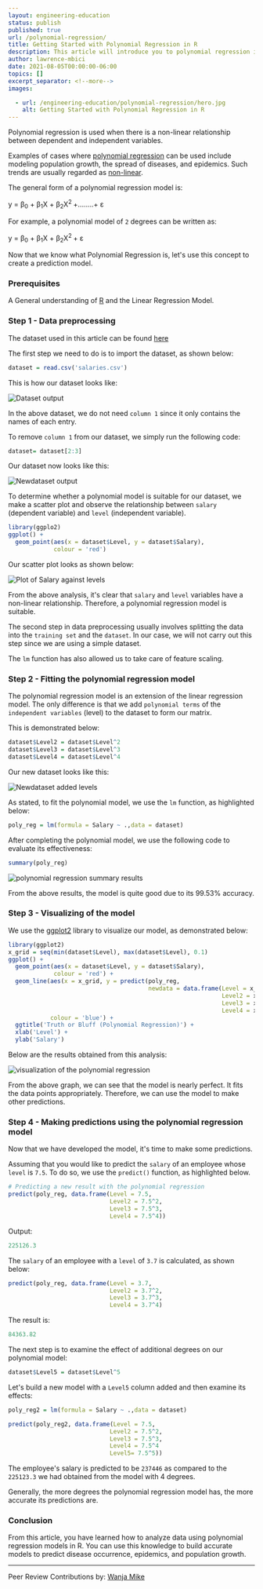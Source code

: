 ```yaml
---
layout: engineering-education
status: publish
published: true
url: /polynomial-regression/
title: Getting Started with Polynomial Regression in R
description: This article will introduce you to polynomial regression in R. This model can help you make accurate predictions.
author: lawrence-mbici
date: 2021-08-05T00:00:00-06:00
topics: []
excerpt_separator: <!--more-->
images:

  - url: /engineering-education/polynomial-regression/hero.jpg
    alt: Getting Started with Polynomial Regression in R
---
```

Polynomial regression is used when there is a non-linear relationship between dependent and independent variables.
<!--more-->
Examples of cases where [polynomial regression](https://towardsdatascience.com/introduction-to-linear-regression-and-polynomial-regression-f8adc96f31cb) can be used include modeling population growth, the spread of diseases, and epidemics. Such trends are usually regarded as [non-linear](https://sciencing.com/non-linear-relationship-10003107.html). 

The general form of a polynomial regression model is:

y = β<sub>0</sub> + β<sub>1</sub>X + β<sub>2</sub>X<sup>2 </sup> +........+ ε

For example, a polynomial model of `2` degrees can be written as:

y = β<sub>0</sub> + β<sub>1</sub>X + β<sub>2</sub>X<sup>2 </sup> + ε

Now that we know what Polynomial Regression is, let's use this concept to create a prediction model.

### Prerequisites
A General understanding of [R](https://www.r-project.org/) and the Linear Regression Model.

### Step 1 - Data preprocessing
The dataset used in this article can be found [here](https://drive.google.com/file/d/1RToZTGkD8XI0OhacwretKIItStYBqqNn/view?usp=sharing) 

The first step we need to do is to import the dataset, as shown below:

```r 
dataset = read.csv('salaries.csv')  
```

This is how our dataset looks like:

![Dataset output](/engineering-education/polynomial-regression/dataset.png)

In the above dataset, we do not need `column 1` since it only contains the names of each entry. 

To remove `column 1` from our dataset, we simply run the following code:

```r
dataset= dataset[2:3]
```

Our dataset now looks like this:

![Newdataset output](/engineering-education/polynomial-regression/newdataset.png)

To determine whether a polynomial model is suitable for our dataset, we make a scatter plot and observe the relationship between `salary` (dependent variable) and `level` (independent variable).

```r
library(ggplo2)
ggplot() +
  geom_point(aes(x = dataset$Level, y = dataset$Salary),
             colour = 'red')
```

Our scatter plot looks as shown below:

![Plot of Salary against levels](/engineering-education/polynomial-regression/Salaryplot.png)

From the above analysis, it's clear that `salary` and `level` variables have a non-linear relationship. Therefore, a polynomial regression model is suitable.

The second step in data preprocessing usually involves splitting the data into the `training set` and the `dataset`. In our case, we will not carry out this step since we are using a simple dataset.

The `lm` function has also allowed us to take care of feature scaling.

### Step 2 - Fitting the polynomial regression model
The polynomial regression model is an extension of the linear regression model. The only difference is that we add `polynomial terms` of the `independent variables` (level) to the dataset to form our matrix. 

This is demonstrated below:

```r
dataset$Level2 = dataset$Level^2
dataset$Level3 = dataset$Level^3
dataset$Level4 = dataset$Level^4
```
Our new dataset looks like this:

![Newdataset added levels](/engineering-education/polynomial-regression/newdatasetlevels.png)

As stated, to fit the polynomial model, we use the `lm` function, as highlighted below:

```r
poly_reg = lm(formula = Salary ~ .,data = dataset)
```

After completing the polynomial model, we use the following code to evaluate its effectiveness:

```r
summary(poly_reg)
```

![polynomial regression summary results](/engineering-education/polynomial-regression/summary.png)

From the above results, the model is quite good due to its 99.53% accuracy.

### Step 3 - Visualizing of the model
We use the [ggplot2](https://ggplot2.tidyverse.org/) library to visualize our model, as demonstrated below:

```r
library(ggplot2)
x_grid = seq(min(dataset$Level), max(dataset$Level), 0.1)
ggplot() +
  geom_point(aes(x = dataset$Level, y = dataset$Salary),
             colour = 'red') +
  geom_line(aes(x = x_grid, y = predict(poly_reg,
                                        newdata = data.frame(Level = x_grid,
                                                             Level2 = x_grid^2,
                                                             Level3 = x_grid^3,
                                                             Level4 = x_grid^4))),
            colour = 'blue') +
  ggtitle('Truth or Bluff (Polynomial Regression)') +
  xlab('Level') +
  ylab('Salary')
```
Below are the results obtained from this analysis:

![visualization of the polynomial regression](/engineering-education/polynomial-regression/visualpoly.png)

From the above graph, we can see that the model is nearly perfect. It fits the data points appropriately. Therefore, we can use the model to make other predictions.

### Step 4 - Making predictions using the polynomial regression model
Now that we have developed the model, it's time to make some predictions. 

Assuming that you would like to predict the `salary` of an employee whose `level` is `7.5`. To do so, we use the `predict()` function, as highlighted below.

```r
# Predicting a new result with the polynomial regression
predict(poly_reg, data.frame(Level = 7.5,
                             Level2 = 7.5^2,
                             Level3 = 7.5^3,
                             Level4 = 7.5^4))
```

Output:

```r
225126.3
```

The `salary` of an employee with a `level` of `3.7` is calculated, as shown below: 

```r
predict(poly_reg, data.frame(Level = 3.7,
                             Level2 = 3.7^2,
                             Level3 = 3.7^3,
                             Level4 = 3.7^4)
```

The result is:

```r
84363.82 
```

The next step is to examine the effect of additional degrees on our polynomial model:

```r
dataset$Level5 = dataset$Level^5
```

Let's build a new model with a `Level5` column added and then examine its effects:

```r
poly_reg2 = lm(formula = Salary ~ .,data = dataset)

predict(poly_reg2, data.frame(Level = 7.5,
                             Level2 = 7.5^2,
                             Level3 = 7.5^3,
                             Level4 = 7.5^4
                             Level5= 7.5^5))
```

The employee's salary is predicted to be `237446` as compared to the `225123.3` we had obtained from the model with 4 degrees.

Generally, the more degrees the polynomial regression model has, the more accurate its predictions are.

### Conclusion
From this article, you have learned how to analyze data using polynomial regression models in R. You can use this knowledge to build accurate models to predict disease occurrence, epidemics, and population growth.


---
Peer Review Contributions by: [Wanja Mike](/engineering-education/content/authors/michael-barasa)